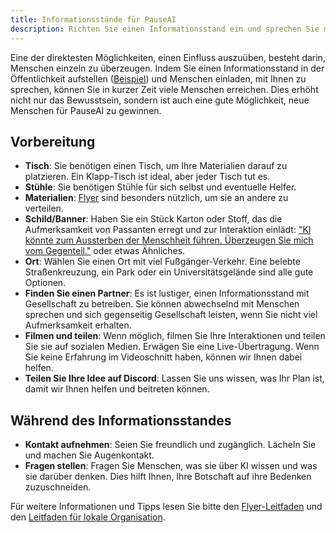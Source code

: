 ```yaml
---
title: Informationsstände für PauseAI
description: Richten Sie einen Informationsstand ein und sprechen Sie mit Menschen über die Risiken von künstlicher Intelligenz und warum wir eine Pause benötigen.
---
```


Eine der direktesten Möglichkeiten, einen Einfluss auszuüben, besteht darin, Menschen einzeln zu überzeugen.
Indem Sie einen Informationsstand in der Öffentlichkeit aufstellen ([Beispiel](https://x.com/ChrisGerrby/status/1837537928748351611)) und Menschen einladen, mit Ihnen zu sprechen, können Sie in kurzer Zeit viele Menschen erreichen.
Dies erhöht nicht nur das Bewusstsein, sondern ist auch eine gute Möglichkeit, neue Menschen für PauseAI zu gewinnen.

## Vorbereitung

- **Tisch**: Sie benötigen einen Tisch, um Ihre Materialien darauf zu platzieren. Ein Klapp-Tisch ist ideal, aber jeder Tisch tut es.
- **Stühle**: Sie benötigen Stühle für sich selbst und eventuelle Helfer.
- **Materialien**: [Flyer](/flyering) sind besonders nützlich, um sie an andere zu verteilen.
- **Schild/Banner**: Haben Sie ein Stück Karton oder Stoff, das die Aufmerksamkeit von Passanten erregt und zur Interaktion einlädt: ["KI könnte zum Aussterben der Menschheit führen. Überzeugen Sie mich vom Gegenteil."](https://x.com/ChrisGerrby/status/1831039867670991075) oder etwas Ähnliches.
- **Ort**: Wählen Sie einen Ort mit viel Fußgänger-Verkehr. Eine belebte Straßenkreuzung, ein Park oder ein Universitätsgelände sind alle gute Optionen.
- **Finden Sie einen Partner**: Es ist lustiger, einen Informationsstand mit Gesellschaft zu betreiben. Sie können abwechselnd mit Menschen sprechen und sich gegenseitig Gesellschaft leisten, wenn Sie nicht viel Aufmerksamkeit erhalten.
- **Filmen und teilen**: Wenn möglich, filmen Sie Ihre Interaktionen und teilen Sie sie auf sozialen Medien. Erwägen Sie eine Live-Übertragung. Wenn Sie keine Erfahrung im Videoschnitt haben, können wir Ihnen dabei helfen.
- **Teilen Sie Ihre Idee auf Discord**: Lassen Sie uns wissen, was Ihr Plan ist, damit wir Ihnen helfen und beitreten können.

## Während des Informationsstandes

- **Kontakt aufnehmen**: Seien Sie freundlich und zugänglich. Lächeln Sie und machen Sie Augenkontakt.
- **Fragen stellen**: Fragen Sie Menschen, was sie über KI wissen und was sie darüber denken. Dies hilft Ihnen, Ihre Botschaft auf ihre Bedenken zuzuschneiden.

Für weitere Informationen und Tipps lesen Sie bitte den [Flyer-Leitfaden](/flyering) und den [Leitfaden für lokale Organisation](local-organizing).